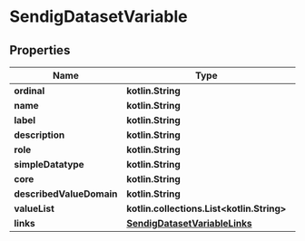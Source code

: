 
# SendigDatasetVariable

## Properties
| Name | Type | Description | Notes |
| ------------ | ------------- | ------------- | ------------- |
| **ordinal** | **kotlin.String** |  |  [optional] |
| **name** | **kotlin.String** |  |  [optional] |
| **label** | **kotlin.String** |  |  [optional] |
| **description** | **kotlin.String** |  |  [optional] |
| **role** | **kotlin.String** |  |  [optional] |
| **simpleDatatype** | **kotlin.String** |  |  [optional] |
| **core** | **kotlin.String** |  |  [optional] |
| **describedValueDomain** | **kotlin.String** |  |  [optional] |
| **valueList** | **kotlin.collections.List&lt;kotlin.String&gt;** |  |  [optional] |
| **links** | [**SendigDatasetVariableLinks**](SendigDatasetVariableLinks.md) |  |  [optional] |



